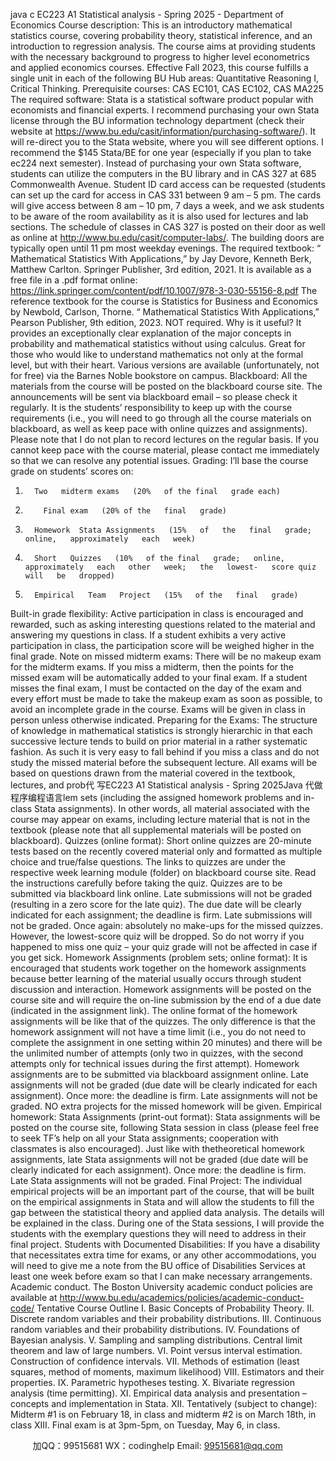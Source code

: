 java c
EC223 A1 Statistical analysis - Spring 2025 - Department of Economics 
Course description: This   is an   introductory   mathematical statistics course,   covering   probability   theory, statistical   inference, and an   introduction to   regression analysis. The   course   aims   at providing students with the   necessary   background to   progress to   higher   level econometrics   and   applied economics courses.   Effective   Fall   2023, this course fulfills   a   single   unit   in   each   of the following   BU   Hub areas: Quantitative   Reasoning   I, Critical Thinking.
Prerequisite courses: CAS   EC101, CAS   EC102, CAS   MA225
The required software: Stata   is a statistical software   product   popular   with   economists   and financial experts.   I   recommend   purchasing your own Stata   license through the   BU   information   technology department   (check their website at
https://www.bu.edu/casit/information/purchasing-software/).   It will   re-direct you to the Stata   website, where you will see different options.   I   recommend   the   $145   Stata/BE   for   one   year
(especially   if you   plan to take ec224   next semester).
Instead of   purchasing your own Stata software,   students   can   utilize   the   computers   in   the   BU library and   in CAS 327 at   685   Commonwealth   Avenue.      Student   ID   card   access   can   be   requested   (students can set   up the card for   access   in   CAS   331   between   9   am –   5   pm. The   cards   will   give access   between 8 am –   10   pm, 7 days   a   week,   and   we   ask   students   to   be   aware   of   the   room availability as   it   is also   used for   lectures and   lab   sections. The   schedule   of   classes   in   CAS   327   is posted on their door as well   as   online   at http://www.bu.edu/casit/computer-labs/. The   building   doors are typically open   until   11   pm   most weekday evenings. 
The required textbook: “   Mathematical Statistics With Applications,”   by Jay   Devore,   Kenneth
Berk,   Matthew Carlton.   Springer   Publisher, 3rd    edition,   2021.   It   is available as a free file in a .pdf format online:
https://link.springer.com/content/pdf/10.1007/978-3-030-55156-8.pdf 
The reference textbook for the course   is Statistics for Business and Economics by Newbold, Carlson, Thorne. “   Mathematical Statistics With Applications,”   Pearson   Publisher, 9th    edition,   2023.   NOT   required. Why   is   it   useful?   It   provides an exceptionally clear   explanation   of the major concepts   in   probability and   mathematical statistics without   using   calculus.   Great   for those who would   like to   understand   mathematics   not only at the   formal   level,   but   with their   heart. Various versions are available   (unfortunately,   not for free) via the Barnes  Noble bookstore on   campus.
Blackboard: All the   materials from the course will   be   posted on   the   blackboard   course   site. The announcements will   be sent via   blackboard email – so   please   check   it   regularly.   It   is the students’   responsibility to   keep   up with the course   requirements   (i.e., you will   need to   go through all the course   materials   on   blackboard, as   well   as   keep   pace   with   online   quizzes   and   assignments).   Please   note that   I do   not   plan to   record   lectures on the   regular   basis.   If you cannot   keep   pace with the course   material,   please contact   me   immediately so that   we   can   resolve any   potential   issues. 
Grading: 
I’ll   base the course grade on   students’   scores   on:
1.       Two   midterm exams   (20%   of the final   grade each)
2.         Final exam   (20% of the   final   grade)
3.       Homework  Stata Assignments   (15%   of   the   final   grade;   online,   approximately   each   week)
4.       Short   Quizzes   (10%   of the final   grade;   online,   approximately   each   other   week;   the   lowest-   score quiz will   be   dropped)
5.       Empirical   Team   Project   (15%   of the   final   grade)
Built-in grade flexibility: Active participation   in class   is encouraged and   rewarded, such   as   asking   interesting   questions   related to the   material and answering   my questions   in   class.   If   a   student   exhibits   a very active   participation   in class, the   participation score will   be weighed   higher   in the final   grade.
Note on missed midterm exams: There will   be no makeup   exam for   the   midterm   exams.      If you      miss a   midterm, then the   points for the   missed exam will   be automatically added   to   your   final            exam.   If a student   misses the final exam,   I   must   be   contacted   on the   day   of the   exam   and   every   effort   must   be   made to take the   makeup exam as soon   as   possible,   to   avoid   an   incomplete grade   in the course.   Exams will   be given   in class   in   person   unless   otherwise   indicated.
Preparing for the Exams: 
The structure of   knowledge   in   mathematical statistics   is   strongly   hierarchic   in that   each successive   lecture tends to   build on   prior   material   in a   rather systematic fashion.      As   such   it   is very easy to fall   behind   if you   miss a class   and   do   not   study   the   missed   material before the subsequent   lecture.    All exams will   be   based on questions   drawn   from   the   material   covered   in the textbook,   lectures, and   prob代 写EC223 A1 Statistical analysis - Spring 2025Java
代做程序编程语言lem sets   (including the assigned   homework   problems   and   in-class Stata assignments).    In   other words,   all   material   associated   with   the   course   may   appear   on   exams,   including   lecture   material   that   is   not   in the textbook   (please   note that all supplemental materials will   be   posted on   blackboard).
Quizzes (online format):
Short online quizzes are   20-minute tests   based on   the recently covered   material only and
formatted as   multiple choice and true/false questions.   The   links   to   quizzes   are   under   the
respective week   learning   module   (folder) on   blackboard course site.   Read the   instructions
carefully   before taking the quiz. Quizzes are   to   be   submitted   via   blackboard   link   online.   Late
submissions will   not   be graded   (resulting   in a zero score   for   the   late   quiz).   The   due   date   will   be      clearly   indicated for each assignment; the deadline   is firm.   Late   submissions   will   not   be   graded.
Once again: absolutely no make-ups for the   missed quizzes.   However, the   lowest-score   quiz   will   be dropped. So do   not worry   if you   happened to   miss   one   quiz –   your   quiz   grade   will   not   be affected   in case   if you get   sick.
Homework Assignments (problem sets; online format): 
It   is encouraged that students work together on   the   homework   assignments   because   better
learning of the   material   usually occurs through student discussion   and   interaction.   Homework
assignments will   be   posted on the course site   and   will   require the   on-line   submission   by   the   end   of a due date   (indicated   in the assignment   link).   The   online   format   of   the   homework
assignments will   be   like that of the quizzes. The only   difference   is   that   the   homework
assignment will   not   have a time   limit   (i.e., you do   not   need to   complete   the   assignment   in   one   setting within   20   minutes) and there will   be the   unlimited   number of   attempts   (only   two   in
quizzes, with the second attempts only for   technical   issues   during   the   first   attempt).   Homework   assignments are to   be submitted via   blackboard assignment   online.   Late   assignments will   not
be graded   (due date will   be clearly   indicated for   each   assignment).   Once   more: the   deadline   is   firm.   Late assignments will   not   be graded.   NO extra   projects for the   missed   homework   will   be      given.
Empirical homework: Stata Assignments (print-out format): Stata assignments will   be   posted on   the course site, following Stata session   in   class   (please feel   free   to   seek   TF’s   help   on   all   your
Stata assignments; cooperation with classmates   is also   encouraged).   Just   like   with   thetheoretical   homework assignments,   late Stata   assignments will   not   be graded   (due   date   will   be   clearly   indicated for each assignment). Once   more: the   deadline   is firm.   Late   Stata   assignments   will not be graded.
Final Project: The   individual empirical   projects will   be an   important   part of   the   course,   that   will   be   built on the empirical assignments   in Stata   and   will   allow   the   students   to   fill   the   gap between the statistical theory and applied   data   analysis. The   details   will   be   explained   in the class.   During one of the Stata sessions,   I will   provide   the   students   with   the   exemplary   questions   they will   need to address   in their final   project. 
Students with Documented Disabilities: If you   have a disability that   necessitates   extra   time   for   exams, or any other accommodations, you   will   need   to   give   me   a   note   from   the   BU   office   of Disabilities Services at least one week before exam so   that   I   can   make   necessary   arrangements.
Academic conduct. The   Boston   University academic conduct   policies are   available   at http://www.bu.edu/academics/policies/academic-conduct-code/ 
Tentative Course Outline 
I.                               Basic   Concepts   of   Probability   Theory.
II.                            Discrete   random variables and their   probability      distributions.
III.                         Continuous   random variables and their   probability distributions.
IV.                         Foundations   of   Bayesian analysis.
V.                         Sampling   and   sampling   distributions.   Central   limit   theorem   and   law   of   large   numbers.
VI.                         Point versus   interval estimation. Construction of confidence   intervals.
VII.                   Methods   of   estimation   (least   squares,   method   of   moments,   maximum   likelihood)
VIII.                  Estimators and their   properties.
IX.                         Parametric   hypotheses testing.
X.                            Bivariate   regression analysis   (time   permitting).
XI.                         Empirical data analysis and   presentation –   concepts   and   implementation   in   Stata.
XII.                     Tentatively   (subject to change):
Midterm #1   is on   February   18,   in class and   midterm #2   is   on   March   18th,   in   class
XIII.                   Final exam   is at 3pm-5pm,   on Tuesday,   May   6,   in   class.







         
加QQ：99515681  WX：codinghelp  Email: 99515681@qq.com
